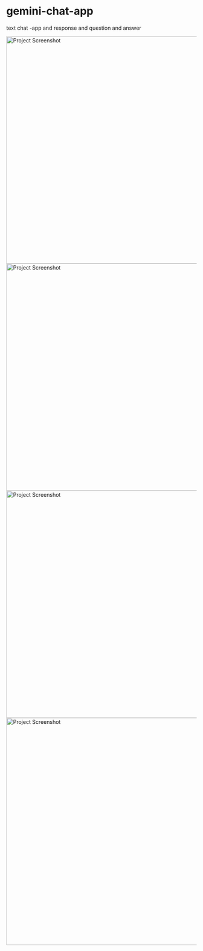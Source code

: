 # gemini-chat-app
text chat -app and  response and question and answer 


<img src="1.png" alt="Project Screenshot" width="600"/>

<img src="2.png" alt="Project Screenshot" width="600"/>
<img src="3.png" alt="Project Screenshot" width="600"/>
<img src="4.png" alt="Project Screenshot" width="600"/>

